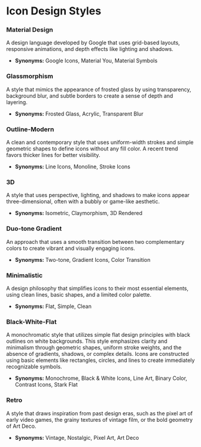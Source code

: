 # Icon Design Styles

### Material Design
A design language developed by Google that uses grid-based layouts, responsive animations, and depth effects like lighting and shadows. 
- **Synonyms:** Google Icons, Material You, Material Symbols

### Glassmorphism
A style that mimics the appearance of frosted glass by using transparency, background blur, and subtle borders to create a sense of depth and layering.
- **Synonyms:** Frosted Glass, Acrylic, Transparent Blur

### Outline-Modern
A clean and contemporary style that uses uniform-width strokes and simple geometric shapes to define icons without any fill color. A recent trend favors thicker lines for better visibility.
- **Synonyms:** Line Icons, Monoline, Stroke Icons

### 3D
A style that uses perspective, lighting, and shadows to make icons appear three-dimensional, often with a bubbly or game-like aesthetic.
- **Synonyms:** Isometric, Claymorphism, 3D Rendered

### Duo-tone Gradient
An approach that uses a smooth transition between two complementary colors to create vibrant and visually engaging icons.
- **Synonyms:** Two-tone, Gradient Icons, Color Transition

### Minimalistic
A design philosophy that simplifies icons to their most essential elements, using clean lines, basic shapes, and a limited color palette.
- **Synonyms:** Flat, Simple, Clean

### Black-White-Flat
A monochromatic style that utilizes simple flat design principles with black outlines on white backgrounds. This style emphasizes clarity and minimalism through geometric shapes, uniform stroke weights, and the absence of gradients, shadows, or complex details. Icons are constructed using basic elements like rectangles, circles, and lines to create immediately recognizable symbols.
- **Synonyms:** Monochrome, Black & White Icons, Line Art, Binary Color, Contrast Icons, Stark Flat

### Retro
A style that draws inspiration from past design eras, such as the pixel art of early video games, the grainy textures of vintage film, or the bold geometry of Art Deco.
- **Synonyms:** Vintage, Nostalgic, Pixel Art, Art Deco

